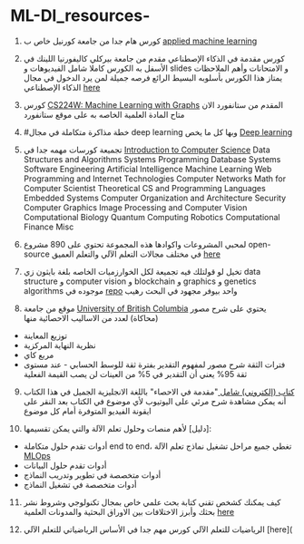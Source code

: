 # ML-Dl_resources-
1. كورس هام جدا من جامعة كورنيل خاص ب [applied machine learning](https://www.youtube.com/playlist?list=PL2UML_KCiC0UlY7iCQDSiGDMovaupqc83)

2.  كورس مقدمة في الذكاء الإصطناعي مقدم من جامعة بيركلي كاليفورنيا
اللينك في الأسفل به الكورس كاملا
شامل الفيديوهات و slides و الامتحانات وأهم الملاحظات
يمتاز هذا الكورس بأسلوبه البسيط الرائع
فرصه جميلة لمن يرد الدخول في مجال الذكاء الإصطناعي [here](https://web.archive.org/web/20160902023030/http://ai.berkeley.edu/home.html)
3. كورس [CS224W: Machine Learning with Graphs](https://www.youtube.com/playlist?list=PLoROMvodv4rPLKxIpqhjhPgdQy7imNkDn) المقدم من ستانفورد الان متاح المادة العلمية الخاصه به على موقع ستانفورد
4. #خطة مذاكرة متكاملة في مجال deep learning وبها كل ما يخص [Deep learning](https://github.com/instillai/deep-learning-roadmap?fbclid=IwAR2EFRzkAiI9Cd1a91vPtBpceRnKF1fWduCUB1LA7l1_BPl1ACp1OAQk7TM)
5. تجميعة كورسات مهمه جدا في [Introduction to Computer Science](https://github.com/Developer-Y/cs-video-courses?fbclid=IwAR134fk6PeJiVaLUvsorcNvc_AHgoSrCCJ2anJBT1ug3xb1fy9t5MGJztpA#artificial-intelligence)
Data Structures and Algorithms
Systems Programming
Database Systems
Software Engineering
Artificial Intelligence
Machine Learning
Web Programming and Internet Technologies
Computer Networks
Math for Computer Scientist
Theoretical CS and Programming Languages
Embedded Systems
Computer Organization and Architecture
Security
Computer Graphics
Image Processing and Computer Vision
Computational Biology
Quantum Computing
Robotics
Computational Finance
Misc

6. لمحبي المشروعات واكوادها هذه المجموعة تحتوي على 890 مشروع  open-source
في مختلف مجالات التعلم الآلي والتعلم العميق [here](https://github.com/ml-tooling/best-of-ml-python?fbclid=IwAR1Eyn0wVxa0MImDBumZtYrg5DeGysDTNbNpbO_HLkuP8SXSXFPxoG8PqkI)

7. تخيل لو قولتلك فيه تجميعة لكل الخوارزميات الخاصه بلغة بايثون زي data structure و computer vision و blockchain و graphics و genetics algorithms
موجوده في [repo](https://github.com/TheAlgorithms/Python?fbclid=IwAR2_RpiE6RzGHCJhagH_jlkv_433zSXEQixiyvmrMxaCcKL2HTxZG2Pu16o) واحد بيوفر مجهود في البحث رهيب

8. موقع من جامعة [University of British Columbia](https://www.zoology.ubc.ca/~whitlock/Kingfisher/KFhomepage.htm?fbclid=IwAR3QP40tQyhGEossxzzzvseTIcUVyXEYf1IqDdWncejgH5QpyydRBKr5rqg) 
يحتوي على شرح مصور (محاكاة) لعدد من الاساليب الاحصائية
منها
- توزيع المعاينة
- نظرية النهاية المركزية
- مربع كاي
- فترات الثقة 
‏شرح مصور لمفهوم التقدير بفترة ثقة للوسط الحسابي - عند مستوى ثقة 95% 
يعني أن التقدير في 5% من العينات لن يصب القيمة الفعلية

9. [كتاب (إلكتروني) شامل ](https://drive.google.com/file/d/0B-DHaDEbiOGkc1RycUtIcUtIelE/view?resourcekey=0-e4mm58OrQl92QlwX8IwecA&fbclid=IwAR36P5JsYD4WCkN9NPtaiXGdpPahnZc989ctkXZEGp7Y-v9fCs_brnuDhss)"مقدمة في الاحصاء" باللغة الانجليزية
الجميل في هذا الكتاب أنه يمكن مشاهدة شرح مرئي على اليوتيوب لأي موضوع في الكتاب بعد النقر على ايقونة الفيديو المتوفرة أمام كل موضوع

10. ‏[دليل] لأهم منصات وحلول تعلم الآلة والتي يمكن تقسيمها:  
- أدوات تقدم حلول متكاملة  end to end، تغطي جميع مراحل تشغيل نماذج تعلم الآلة [MLOps](https://twimlai.com/solutions/?fbclid=IwAR2d1vMNIPdUnG5BMjGDMp239gAEGqnkoi-FQR5x8VGpHEOR_guRUTPjF2E)
- أدوات تقدم حلول البيانات 
- أدوات متخصصة في تطوير وتدريب النماذج
- أدوات متخصصة في تشغيل النماذج 

11. كيف يمكنك كشخص تقني كتابة بحث علمي خاص بمجال تكنولوجي وشروط نشر بحثك وأبرز الاختلافات بين الاوراق البحثية والمدونات العلمية
[here](https://docs.google.com/presentation/d/1LGcM3Jmd5ZkoYfn1Bph4W4-lYQD0lDnrtOKe3IpTiAs/mobilepresent?slide=id.g1be4e5d43b_0_5&fbclid=IwAR3flQeOaFQjB7L6xBMf_Juajf7eqt6sn7goSQ3v9oUw8F6UseOBNiPpgkI)

12. الرياضيات للتعلم الآلي
 كورس مهم جدا في الأساس الرياضياتي للتعلم الآلي [here](
